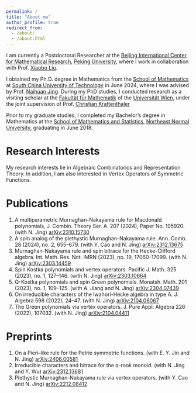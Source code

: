 ```yaml
---
permalink: /
title: "About me"
author_profile: true
redirect_from: 
  - /about/
  - /about.html
---
```


I am currently a Postdoctoral Researcher at the [Beijing International Center for Mathematical Research](https://bicmr.pku.edu.cn/), [Peking University](https://www.pku.edu.cn/),  where I work in collaboration with Prof. [Xiaobo Liu](http://faculty.bicmr.pku.edu.cn/~xbliu/).

I obtained my Ph.D. degree in Mathematics from the [School of Mathematics](https://www2.scut.edu.cn/math/) at [South China University of Technology](https://www.scut.edu.cn/new/) in June 2024, where I was advised by Prof. [Naihuan Jing](https://math.sciences.ncsu.edu/people/jing/). During my PhD studies, I conducted research as a visiting scholar at the [Fakultät für Mathematik](https://mathematik.univie.ac.at/) of the [Universität Wien](https://www.univie.ac.at/), under the joint supervision of Prof. [Christian Krattenthaler](https://www.mat.univie.ac.at/~kratt/) 

Prior to my graduate studies, I completed my Bachelor’s degree in Mathematics at the [School of Mathematics and Statistics](https://math.nenu.edu.cn/), [Northeast Normal University](https://www.nenu.edu.cn/), graduating in June 2018.


Research Interests
======
My research interests lie in Algebraic Combinatorics and Representation Theory. In addition, I am also interested in Vertex Operators of Symmetric Functions. 

Publications
======
1. A multiparametric Murnaghan-Nakayama rule for Macdonald polynomials, J. Combin. Theory Ser. A. 207 (2024),
Paper No. 105920. (with N. Jing) [arXiv:2310.15730](https://arxiv.org/abs/2310.15730)
1. A spin analog of the plethystic Murnaghan-Nakayama rule. Ann. Comb. 28 (2024), no. 2, 655–679. (with Y. Cao
and N. Jing) [arXiv:2312.13675](https://arxiv.org/abs/2312.13675)
1. Murnaghan-Nakayama rule and spin bitrace for the Hecke-Clifford algebra. Int. Math. Res. Not. IMRN (2023),
no. 19, 17060–17099. (with N. Jing) [arXiv:2303.14459](https://arxiv.org/abs/2303.14459)
1. Spin Kostka polynomials and vertex operators. Pacific J. Math. 325 (2023), no. 1, 127–146. (with N. Jing) [arXiv:2303.10664](https://arxiv.org/abs/2303.10664)
1. Q-Kostka polynomials and spin Green polynomials. Monatsh. Math. 201 (2023), no. 1, 109–125. (with A. Jiang
and N. Jing) [arXiv:2304.07439](https://arxiv.org/abs/2304.07439)
1. On irreducible characters of the Iwahori-Hecke algebra in type A. J. Algebra 598 (2022), 24–47. (with N. Jing) [arXiv:2104.06067](https://arxiv.org/abs/2104.06067)
1. The Green polynomials via vertex operators. J. Pure Appl. Algebra 226 (2022), 107032. (with N. Jing) [arXiv:2104.04411](https://arxiv.org/abs/2104.04411)

Preprints
======
1. On a Pieri–like rule for the Petrie symmetric functions. (with E. Y. Jin and N. Jing) [arXiv:2406.00581](https://arxiv.org/abs/2406.00581) 
1. Irreducible characters and bitrace for the q-rook monoid. (with N. Jing and Y. Wu) [arXiv:2312.13681](https://arxiv.org/abs/2312.13681) 
1. Plethystic Murnaghan-Nakayama rule via vertex operators. (with Y. Cao and N. Jing) [arXiv:2212.08412](https://arxiv.org/abs/2212.08412) 



